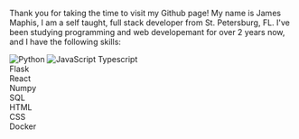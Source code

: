 Thank you for taking the time to visit my Github page! My name is James Maphis, I am a self taught, full stack developer from St. Petersburg, FL. I've been studying programming and web developemant for over 2 years now, and I have the following skills:

![Python](https://img.shields.io/static/v1?message=Python&logo=python&labelColor=5c5c5c&color=#3776AB&logoColor=white&label=%20&style=plastic)
![JavaScript](https://img.shields.io/static/v1?message=JavaScript&logo=javascript&labelColor=5c5c5c&color=1182c3&logoColor=white&label=%20&style=plastic)
Typescript<br>
Flask<br>
React<br>
Numpy<br>
SQL<br>
HTML<br>
CSS<br>
Docker<br>
